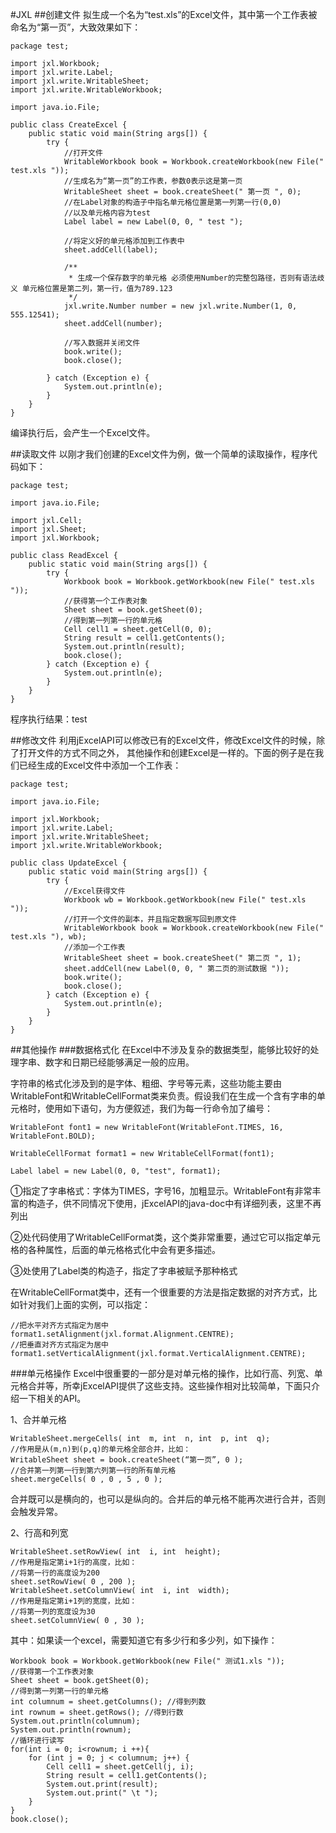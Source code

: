 #JXL
##创建文件
拟生成一个名为“test.xls”的Excel文件，其中第一个工作表被命名为“第一页”，大致效果如下：

```
package test;

import jxl.Workbook;
import jxl.write.Label;
import jxl.write.WritableSheet;
import jxl.write.WritableWorkbook;

import java.io.File;

public class CreateExcel {
    public static void main(String args[]) {
        try {
            //打开文件
            WritableWorkbook book = Workbook.createWorkbook(new File(" test.xls "));
            //生成名为“第一页”的工作表，参数0表示这是第一页
            WritableSheet sheet = book.createSheet(" 第一页 ", 0);
            //在Label对象的构造子中指名单元格位置是第一列第一行(0,0)
            //以及单元格内容为test
            Label label = new Label(0, 0, " test ");

            //将定义好的单元格添加到工作表中
            sheet.addCell(label);

            /**
             * 生成一个保存数字的单元格 必须使用Number的完整包路径，否则有语法歧义 单元格位置是第二列，第一行，值为789.123
             */
            jxl.write.Number number = new jxl.write.Number(1, 0, 555.12541);
            sheet.addCell(number);

            //写入数据并关闭文件
            book.write();
            book.close();

        } catch (Exception e) {
            System.out.println(e);
        }
    }
} 
```
编译执行后，会产生一个Excel文件。
 
##读取文件
以刚才我们创建的Excel文件为例，做一个简单的读取操作，程序代码如下：

```
package test;

import java.io.File;

import jxl.Cell;
import jxl.Sheet;
import jxl.Workbook;

public class ReadExcel {
    public static void main(String args[]) {
        try {
            Workbook book = Workbook.getWorkbook(new File(" test.xls "));
            //获得第一个工作表对象 
            Sheet sheet = book.getSheet(0);
            //得到第一列第一行的单元格 
            Cell cell1 = sheet.getCell(0, 0);
            String result = cell1.getContents();
            System.out.println(result);
            book.close();
        } catch (Exception e) {
            System.out.println(e);
        }
    }
} 

```
程序执行结果：test

##修改文件
利用jExcelAPI可以修改已有的Excel文件，修改Excel文件的时候，除了打开文件的方式不同之外，
其他操作和创建Excel是一样的。下面的例子是在我们已经生成的Excel文件中添加一个工作表：
 
```
package test;

import java.io.File;

import jxl.Workbook;
import jxl.write.Label;
import jxl.write.WritableSheet;
import jxl.write.WritableWorkbook;

public class UpdateExcel {
    public static void main(String args[]) {
        try {
            //Excel获得文件 
            Workbook wb = Workbook.getWorkbook(new File(" test.xls "));
            //打开一个文件的副本，并且指定数据写回到原文件 
            WritableWorkbook book = Workbook.createWorkbook(new File(" test.xls "), wb);
            //添加一个工作表 
            WritableSheet sheet = book.createSheet(" 第二页 ", 1);
            sheet.addCell(new Label(0, 0, " 第二页的测试数据 "));
            book.write();
            book.close();
        } catch (Exception e) {
            System.out.println(e);
        }
    }
}

```

##其他操作
###数据格式化
在Excel中不涉及复杂的数据类型，能够比较好的处理字串、数字和日期已经能够满足一般的应用。

字符串的格式化涉及到的是字体、粗细、字号等元素，这些功能主要由WritableFont和WritableCellFormat类来负责。假设我们在生成一个含有字串的单元格时，使用如下语句，为方便叙述，我们为每一行命令加了编号：
 
```
WritableFont font1 = new WritableFont(WritableFont.TIMES, 16, WritableFont.BOLD);

WritableCellFormat format1 = new WritableCellFormat(font1);

Label label = new Label(0, 0, "test", format1);
```
①指定了字串格式：字体为TIMES，字号16，加粗显示。WritableFont有非常丰富的构造子，供不同情况下使用，jExcelAPI的java-doc中有详细列表，这里不再列出

②处代码使用了WritableCellFormat类，这个类非常重要，通过它可以指定单元格的各种属性，后面的单元格格式化中会有更多描述。

③处使用了Label类的构造子，指定了字串被赋予那种格式

在WritableCellFormat类中，还有一个很重要的方法是指定数据的对齐方式，比如针对我们上面的实例，可以指定：

```
//把水平对齐方式指定为居中 
format1.setAlignment(jxl.format.Alignment.CENTRE);
//把垂直对齐方式指定为居中 
format1.setVerticalAlignment(jxl.format.VerticalAlignment.CENTRE);
```
###单元格操作
Excel中很重要的一部分是对单元格的操作，比如行高、列宽、单元格合并等，所幸jExcelAPI提供了这些支持。这些操作相对比较简单，下面只介绍一下相关的API。

1、合并单元格
```
WritableSheet.mergeCells( int  m, int  n, int  p, int  q); 
//作用是从(m,n)到(p,q)的单元格全部合并，比如： 
WritableSheet sheet = book.createSheet(“第一页”, 0 );
//合并第一列第一行到第六列第一行的所有单元格 
sheet.mergeCells( 0 , 0 , 5 , 0 );
```
合并既可以是横向的，也可以是纵向的。合并后的单元格不能再次进行合并，否则会触发异常。

2、行高和列宽

```
WritableSheet.setRowView( int  i, int  height);
//作用是指定第i+1行的高度，比如：
//将第一行的高度设为200 
sheet.setRowView( 0 , 200 );
WritableSheet.setColumnView( int  i, int  width);
//作用是指定第i+1列的宽度，比如：
//将第一列的宽度设为30 
sheet.setColumnView( 0 , 30 );
```

其中：如果读一个excel，需要知道它有多少行和多少列，如下操作：
```
Workbook book = Workbook.getWorkbook(new File(" 测试1.xls "));
//获得第一个工作表对象 
Sheet sheet = book.getSheet(0);
//得到第一列第一行的单元格 
int columnum = sheet.getColumns(); //得到列数 
int rownum = sheet.getRows(); //得到行数 
System.out.println(columnum);
System.out.println(rownum);
//循环进行读写
for(int i = 0; i<rownum; i ++){
    for (int j = 0; j < columnum; j++) {
        Cell cell1 = sheet.getCell(j, i);
        String result = cell1.getContents();
        System.out.print(result);
        System.out.print(" \t ");
    }
} 
book.close();
```
